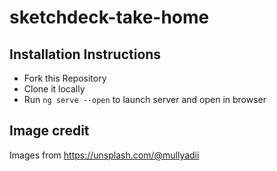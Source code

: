 # sketchdeck-take-home

## Installation Instructions

- Fork this Repository
- Clone it locally
- Run `ng serve --open` to launch server and open in browser

## Image credit

Images from https://unsplash.com/@mullyadii
